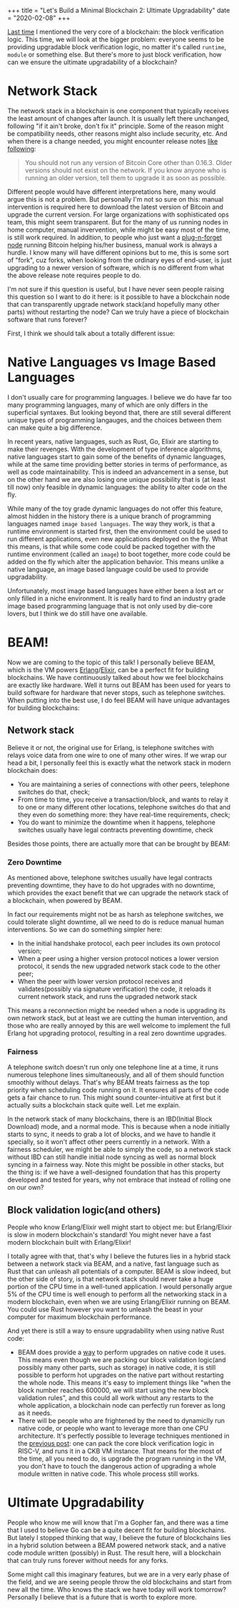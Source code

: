 +++
title = "Let's Build a Minimal Blockchain 2: Ultimate Upgradability"
date = "2020-02-08"
+++

[Last time](../2019_10_21_lets_build_a_minimal_blockchain_dawn) I mentioned the very core of a blockchain: the block verification logic. This time, we will look at the bigger problem: everyone seems to be providing upgradable block verification logic, no matter it's called `runtime`, `module` or something else. But there's more to just block verification, how can we ensure the ultimate upgradability of a blockchain?

# Network Stack

The network stack in a blockchain is one component that typically receives the least amount of changes after launch. It is usually left there unchanged, following "if it ain't broke, don't fix it" principle. Some of the reason might be compatibility needs, other reasons might also include security, etc. And when there is a change needed, you might encounter release notes [like following](https://bitcoin.org/en/alert/2018-09-21-required-upgrade):

> You should not run any version of Bitcoin Core other than 0.16.3. Older versions should not exist on the network. If you know anyone who is running an older version, tell them to upgrade it as soon as possible.

Different people would have different interpretations here, many would argue this is not a problem. But personally I'm not so sure on this: manual intervention is required here to download the latest version of Bitcoin and upgrade the current version. For large organizations with sophisticated ops team, this might seem transparent. But for the many of us running nodes in home computer, manual invervention, while might be easy most of the time, is still work required. In addition, to people who just want a [plug-n-forget node](https://keys.casa/lightning-bitcoin-node/) running Bitcoin helping his/her business, manual work is always a hurdle. I know many will have different opinions but to me, this is some sort of "fork", cuz forks, when looking from the ordinary eyes of end-user, is just upgrading to a newer version of software, which is no different from what the above release note requires people to do.

I'm not sure if this question is useful, but I have never seen people raising this question so I want to do it here: is it possible to have a blockchain node that can transparently upgrade network stack(and hopefully many other parts) without restarting the node? Can we truly have a piece of blockchain software that runs forever?

First, I think we should talk about a totally different issue:

# Native Languages vs Image Based Languages

I don't usually care for programming languages. I believe we do have far too many programming languages, many of which are only differs in the superficial syntaxes. But looking beyond that, there are still several different unique types of programming langauges, and the choices between them can make quite a big difference.

In recent years, native languages, such as Rust, Go, Elixir are starting to make their revenges. With the development of type inference algorithms, native languages start to gain some of the benefits of dynamic languages, while at the same time providing better stories in terms of performance, as well as code maintainability. This is indeed an advancement in a sense, but on the other hand we are also losing one unique possibility that is (at least till now) only feasible in dynamic languages: the ability to alter code on the fly.

While many of the toy grade dynamic languages do not offer this feature, almost hidden in the history there is a unique branch of programming languages named `image based languages`. The way they work, is that a runtime environment is started first, then the environment could be used to run different applications, even new applications deployed on the fly. What this means, is that while some code could be packed together with the runtime environment (called an `image`) to boot together, more code could be added on the fly which alter the application behavior. This means unlike a native language, an image based language could be used to provide upgradability.

Unfortunately, most image based languages have either been a lost art or only filled in a niche environment. It is really hard to find an industry grade image based programming language that is not only used by die-core lovers, but I think we do still have one available.

# BEAM!

Now we are coming to the topic of this talk! I personally believe BEAM, which is the VM powers [Erlang](http://erlang.org/)/[Elixir](https://elixir-lang.org/), can be a perfect fit for building blockchains. We have continuously talked about how we feel blockchains are exactly like hardware. Well it turns out BEAM has been used for years to build software for hardware that never stops, such as telephone switches. When putting into the best use, I do feel BEAM will have unique advantages for building blockchains:

## Network stack

Believe it or not, the original use for Erlang, is telephone switches with relays voice data from one wire to one of many other wires. If we wrap our head a bit, I personally feel this is exactly what the network stack in modern blockchain does:

* You are maintaining a series of connections with other peers, telephone switches do that, check;
* From time to time, you receive a transaction/block, and wants to relay it to one or many different other locations, telephone switches do that and they even do something more: they have real-time requirements, check;
* You do want to minimize the downtime when it happens, telephone switches usually have legal contracts preventing downtime, check

Besides those points, there are actually more that can be brought by BEAM:

### Zero Downtime

As mentioned above, telephone switches usually have legal contracts preventing downtime, they have to do hot upgrades with no downtime, which provides the exact benefit that we can upgrade the network stack of a blockchain, when powered by BEAM.

In fact our requirements might not be as harsh as telephone switches, we could tolerate slight downtime, all we need to do is reduce manual human interventions. So we can do something simpler here:

* In the initial handshake protocol, each peer includes its own protocol version;
* When a peer using a higher version protocol notices a lower version protocol, it sends the new upgraded network stack code to the other peer;
* When the peer with lower version protocol receives and validates(possibly via signature verification) the code, it reloads it current network stack, and runs the upgraded network stack

This means a reconnection might be needed when a node is upgrading its own network stack, but at least we are cutting the human intervention, and those who are really annoyed by this are well welcome to implement the full Erlang hot upgrading protocol, resulting in a real zero downtime upgrades.

### Fairness

A telephone switch doesn't run only one telephone line at a time, it runs numerous telephone lines simultaneously, and all of them should function smoothly without delays. That's why BEAM treats fairness as the top priority when scheduling code running on it. It ensures all parts of the code gets a fair chance to run. This might sound counter-intuitive at first but it actually suits a blockchain stack quite well. Let me explain.

In the network stack of many blockchains, there is an IBD(Initial Block Download) mode, and a normal mode. This is because when a node initially starts to sync, it needs to grab a lot of blocks, and we have to handle it specially, so it won't affect other peers currently in a network. With a fairness scheduler, we might be able to simply the code, so a network stack without IBD can still handle initial node syncing as well as normal block syncing in a fairness way. Note this might be possible in other stacks, but the thing is: if we have a well-designed foundation that has this property developed and tested for years, why not embrace that instead of rolling one on our own?

## Block validation logic(and others)

People who know Erlang/Elixir well might start to object me: but Erlang/Elixir is slow in modern blockchain's standard! You might never have a fast modern blockchain built with Erlang/Elixir!

I totally agree with that, that's why I believe the futures lies in a hybrid stack between a network stack via BEAM, and a native, fast language such as Rust that can unleash all potentials of a computer. BEAM is slow indeed, but the other side of story, is that network stack should never take a huge portion of the CPU time in a well-tuned application. I would personally argue 5% of the CPU time is well enough to perform all the networking stack in a modern blockchain, even when we are using Erlang/Elixir running on BEAM. You could use Rust however you want to unleash the beast in your computer for maximum blockchain performance.

And yet there is still a way to ensure upgradability when using native Rust code:

* BEAM does provide a [way](http://erlang.org/doc/man/erl_nif.html) to perform upgrades on native code it uses. This means even though we are packing our block validation logic(and possibly many other parts, such as storage) in native code, it is still possible to perform hot upgrades on the native part without restarting the whole node. This means it's easy to implement things like "when the block number reaches 600000, we will start using the new block validation rules", and this could all work without any restarts to the whole application, a blockchain node can perfectly run forever as long as it needs.
* There will be people who are frightened by the need to dynamiclly run native code, or people who want to leverage more than one CPU architecture. It's perfectly possible to leverage techniques mentioned in the [previous post](../2019_10_21_lets_build_a_minimal_blockchain_dawn): one can pack the core block verification logic in RISC-V, and runs it in a CKB VM instance. That means for the most of the time, all you need to do, is upgrade the program running in the VM, you don't have to touch the dangerous action of upgrading a whole module written in native code. This whole process still works.

# Ultimate Upgradability

People who know me will know that I'm a Gopher fan, and there was a time that I used to believe Go can be a quite decent fit for building blockchains. But lately I stopped thinking that way, I believe the future of blockchains lies in a hybrid solution between a BEAM powered network stack, and a native code module written (possibly) in Rust. The result here, will a blockchain that can truly runs forever without needs for any forks.

Some might call this imaginary features, but we are in a very early phase of the field, and we are seeing people throw the old blockchains and start from new all the time. Who knows the stack we have today will work tomorrow? Personally I believe that is a future that is worth to explore more.
